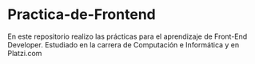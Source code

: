 # Practica-de-Frontend
En este repositorio realizo las prácticas para el aprendizaje de Front-End Developer. Estudiado en la carrera de Computación e Informática y en Platzi.com
